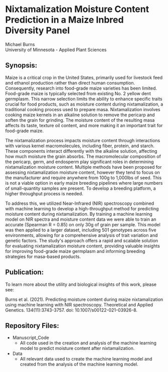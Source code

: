 # Nixtamalization Moisture Content Prediction in a Maize Inbred Diversity Panel
Michael Burns <br> University of Minnesota - Applied Plant Sciences

## Synopsis:
Maize is a critical crop in the United States, primarily used for livestock feed and ethanol production rather than direct 
human consumption. Consequently, research into food-grade maize varieties has been limited. Food-grade maize is typically 
selected from existing No. 2 yellow dent germplasm. This narrow selection limits the ability to enhance specific traits 
crucial for food products, such as moisture content during nixtamalization, a traditional cooking process used to prepare masa. 
Nixtamalization involves cooking maize kernels in an alkaline solution to remove the pericarp and soften the grain for grinding. 
The moisture content of the resulting masa affects its taste, texture oil content, and more making it an important trait for 
food-grade maize.

The nixtamalization process impacts moisture content through interactions with various kernel macromolecules, including fiber, 
protein, and starch. These components interact differently with the alkaline solution, affecting how much moisture the grain 
absorbs. The macromolecular composition of the pericarp, germ, and endosperm play significant roles in determining nixtamalization 
moisture content. Multiple methods have been proposed for assessing nixtamalization moisture content, however they tend to focus
on the manufacturer and require anywhere from 100g to 1,000lbs of seed. This is not a viable option in early maize breeding pipelines
where large numbers of small-quantity samples are present. To develop a breeding platform, a higher throughput process is needed.

To address this, we utilized Near-Infrared (NIR) spectroscopy combined with machine learning to develop a high-throughput method 
for predicting moisture content during nixtamalization. By training a machine learning model on NIR spectra and moisture content 
data we were able to train an accurate (Spearman R = 0.85) on only 30g of grain per sample. This model was then applied to a larger 
dataset, including 501 genotypes across five environments, allowing for a comprehensive analysis of trait variation and genetic factors. 
The study's approach offers a rapid and scalable solution for evaluating nixtamalization moisture content, providing valuable 
insights for improving food-grade maize germplasm and informing breeding strategies for masa-based products.

## Publication:
To learn more about the utility and biological insights of this work, please see:

Burns et al. (2021). Predicting moisture content during maize nixtamalization using machine learning with NIR spectroscopy.
Theoretical and Applied Genetics. 134(11):3743-3757.
doi: 10.1007/s00122-021-03926-8.

## Repository Files:
- Manuscript_Code
  - All code used in the creation and analysis of the machine learning model to predict moisture content after nixtamalization.
- Data
  - All relevant data used to create the machine learning model and created from the analysis of the machine learning model.
 
